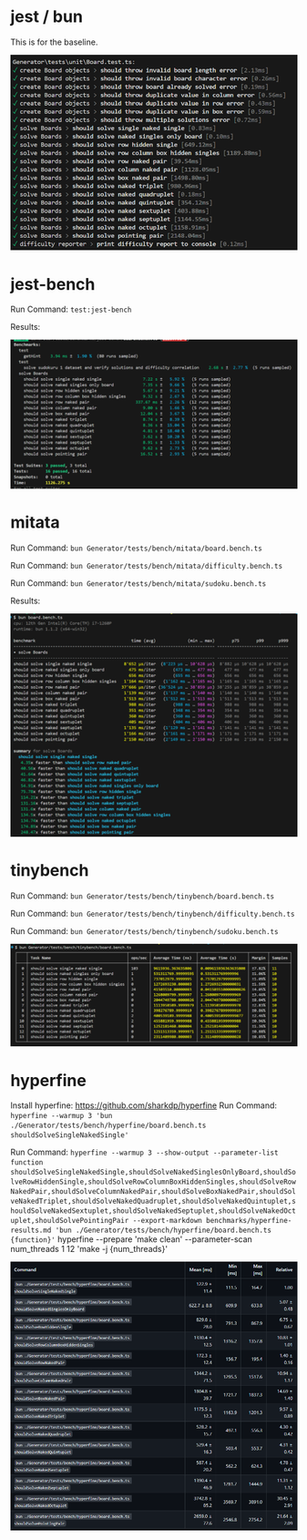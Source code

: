 
# jest / bun

This is for the baseline.

![alt text](img/jest-results.png)


# jest-bench

Run Command: `test:jest-bench`

Results:

![alt text](img/jest-bench-results.png)

# mitata

Run Command: `bun Generator/tests/bench/mitata/board.bench.ts`

Run Command: `bun Generator/tests/bench/mitata/difficulty.bench.ts`

Run Command: `bun Generator/tests/bench/mitata/sudoku.bench.ts`

Results:

![alt text](img/mitata-board-bench-results.png)

# tinybench

Run Command: `bun Generator/tests/bench/tinybench/board.bench.ts`

Run Command: `bun Generator/tests/bench/tinybench/difficulty.bench.ts`

Run Command: `bun Generator/tests/bench/tinybench/sudoku.bench.ts`

![alt text](img/tinybench-bench-results.png)

# hyperfine

Install hyperfine: https://github.com/sharkdp/hyperfine
Run Command: `hyperfine --warmup 3 'bun ./Generator/tests/bench/hyperfine/board.bench.ts shouldSolveSingleNakedSingle'`

Run Command: `hyperfine --warmup 3 --show-output --parameter-list function shouldSolveSingleNakedSingle,shouldSolveNakedSinglesOnlyBoard,shouldSolveRowHiddenSingle,shouldSolveRowColumnBoxHiddenSingles,shouldSolveRowNakedPair,shouldSolveColumnNakedPair,shouldSolveBoxNakedPair,shouldSolveNakedTriplet,shouldSolveNakedQuadruplet,shouldSolveNakedQuintuplet,shouldSolveNakedSextuplet,shouldSolveNakedSeptuplet,shouldSolveNakedOctuplet,shouldSolvePointingPair --export-markdown benchmarks/hyperfine-results.md 'bun ./Generator/tests/bench/hyperfine/board.bench.ts {function}'`
hyperfine --prepare 'make clean' --parameter-scan num_threads 1 12 'make -j {num_threads}'


![alt text](img/hyperfine-bench-results.png)
